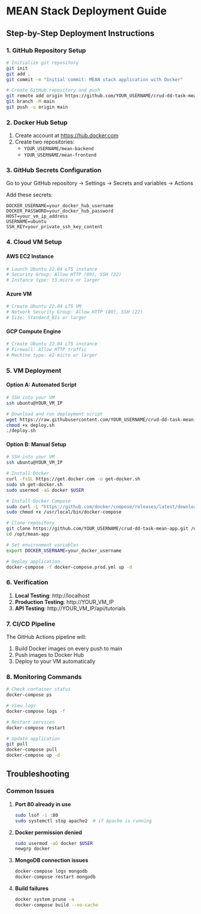# MEAN Stack Deployment Guide

## Step-by-Step Deployment Instructions

### 1. GitHub Repository Setup

```bash
# Initialize git repository
git init
git add .
git commit -m "Initial commit: MEAN stack application with Docker"

# Create GitHub repository and push
git remote add origin https://github.com/YOUR_USERNAME/crud-dd-task-mean-app.git
git branch -M main
git push -u origin main
```

### 2. Docker Hub Setup

1. Create account at https://hub.docker.com
2. Create two repositories:
   - `YOUR_USERNAME/mean-backend`
   - `YOUR_USERNAME/mean-frontend`

### 3. GitHub Secrets Configuration

Go to your GitHub repository → Settings → Secrets and variables → Actions

Add these secrets:
```
DOCKER_USERNAME=your_docker_hub_username
DOCKER_PASSWORD=your_docker_hub_password
HOST=your_vm_ip_address
USERNAME=ubuntu
SSH_KEY=your_private_ssh_key_content
```

### 4. Cloud VM Setup

#### AWS EC2 Instance
```bash
# Launch Ubuntu 22.04 LTS instance
# Security Group: Allow HTTP (80), SSH (22)
# Instance type: t3.micro or larger
```

#### Azure VM
```bash
# Create Ubuntu 22.04 LTS VM
# Network Security Group: Allow HTTP (80), SSH (22)
# Size: Standard_B1s or larger
```

#### GCP Compute Engine
```bash
# Create Ubuntu 22.04 LTS instance
# Firewall: Allow HTTP traffic
# Machine type: e2-micro or larger
```

### 5. VM Deployment

#### Option A: Automated Script
```bash
# SSH into your VM
ssh ubuntu@YOUR_VM_IP

# Download and run deployment script
wget https://raw.githubusercontent.com/YOUR_USERNAME/crud-dd-task-mean-app/main/deploy.sh
chmod +x deploy.sh
./deploy.sh
```

#### Option B: Manual Setup
```bash
# SSH into your VM
ssh ubuntu@YOUR_VM_IP

# Install Docker
curl -fsSL https://get.docker.com -o get-docker.sh
sudo sh get-docker.sh
sudo usermod -aG docker $USER

# Install Docker Compose
sudo curl -L "https://github.com/docker/compose/releases/latest/download/docker-compose-$(uname -s)-$(uname -m)" -o /usr/local/bin/docker-compose
sudo chmod +x /usr/local/bin/docker-compose

# Clone repository
git clone https://github.com/YOUR_USERNAME/crud-dd-task-mean-app.git /opt/mean-app
cd /opt/mean-app

# Set environment variables
export DOCKER_USERNAME=your_docker_username

# Deploy application
docker-compose -f docker-compose.prod.yml up -d
```

### 6. Verification

1. **Local Testing**: http://localhost
2. **Production Testing**: http://YOUR_VM_IP
3. **API Testing**: http://YOUR_VM_IP/api/tutorials

### 7. CI/CD Pipeline

The GitHub Actions pipeline will:
1. Build Docker images on every push to main
2. Push images to Docker Hub
3. Deploy to your VM automatically

### 8. Monitoring Commands

```bash
# Check container status
docker-compose ps

# View logs
docker-compose logs -f

# Restart services
docker-compose restart

# Update application
git pull
docker-compose pull
docker-compose up -d
```

## Troubleshooting

### Common Issues

1. **Port 80 already in use**
   ```bash
   sudo lsof -i :80
   sudo systemctl stop apache2  # if Apache is running
   ```

2. **Docker permission denied**
   ```bash
   sudo usermod -aG docker $USER
   newgrp docker
   ```

3. **MongoDB connection issues**
   ```bash
   docker-compose logs mongodb
   docker-compose restart mongodb
   ```

4. **Build failures**
   ```bash
   docker system prune -a
   docker-compose build --no-cache
   ```

   